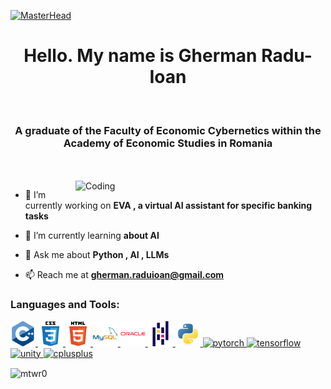 [![MasterHead](https://media2.giphy.com/media/v1.Y2lkPTc5MGI3NjExcXlweGY1dTlucWZmZmNwd3B5Ym9xZnhrNHM3OHI4NDF6bzZzM3U4eCZlcD12MV9pbnRlcm5hbF9naWZfYnlfaWQmY3Q9Zw/coxQHKASG60HrHtvkt/giphy.webp)](https://github.com/mTwR0)
<h1 align="center">Hello. My name is Gherman Radu-Ioan</h1>
<br>
<h3 align="center">A graduate of the Faculty of Economic Cybernetics within the Academy of Economic Studies in Romania</h3>
<br><br>
<img align="right" alt="Coding" width="400" src="https://upload.wikimedia.org/wikipedia/commons/6/6f/Programming123najra.gif">

- 🔭 I’m currently working on **EVA , a virtual AI assistant for specific banking tasks**

- 🌱 I’m currently learning **about AI**

- 💬 Ask me about **Python , AI , LLMs**

- 📫 Reach me at **gherman.raduioan@gmail.com**


<p align="left">
</p>

<h3 align="left">Languages and Tools:</h3>
<p align="left"> <a href="https://www.w3schools.com/cpp/" target="_blank" rel="noreferrer"> <img src="https://raw.githubusercontent.com/devicons/devicon/master/icons/cplusplus/cplusplus-original.svg" alt="cplusplus" width="40" height="40"/> </a> <a href="https://www.w3schools.com/css/" target="_blank" rel="noreferrer"> <img src="https://raw.githubusercontent.com/devicons/devicon/master/icons/css3/css3-original-wordmark.svg" alt="css3" width="40" height="40"/> </a> <a href="https://www.w3.org/html/" target="_blank" rel="noreferrer"> <img src="https://raw.githubusercontent.com/devicons/devicon/master/icons/html5/html5-original-wordmark.svg" alt="html5" width="40" height="40"/> </a> <a href="https://www.mysql.com/" target="_blank" rel="noreferrer"> <img src="https://raw.githubusercontent.com/devicons/devicon/master/icons/mysql/mysql-original-wordmark.svg" alt="mysql" width="40" height="40"/> </a> <a href="https://www.oracle.com/" target="_blank" rel="noreferrer"> <img src="https://raw.githubusercontent.com/devicons/devicon/master/icons/oracle/oracle-original.svg" alt="oracle" width="40" height="40"/> </a> <a href="https://pandas.pydata.org/" target="_blank" rel="noreferrer"> <img src="https://raw.githubusercontent.com/devicons/devicon/2ae2a900d2f041da66e950e4d48052658d850630/icons/pandas/pandas-original.svg" alt="pandas" width="40" height="40"/> </a> <a href="https://www.python.org" target="_blank" rel="noreferrer"> <img src="https://raw.githubusercontent.com/devicons/devicon/master/icons/python/python-original.svg" alt="python" width="40" height="40"/> </a> <a href="https://pytorch.org/" target="_blank" rel="noreferrer"> <img src="https://www.vectorlogo.zone/logos/pytorch/pytorch-icon.svg" alt="pytorch" width="40" height="40"/> </a> <a href="https://www.tensorflow.org" target="_blank" rel="noreferrer"> <img src="https://www.vectorlogo.zone/logos/tensorflow/tensorflow-icon.svg" alt="tensorflow" width="40" height="40"/> </a> <a href="https://unity.com/" target="_blank" rel="noreferrer"> <img src="https://www.vectorlogo.zone/logos/unity3d/unity3d-icon.svg" alt="unity" width="40" height="40"/> </a> 
<a href="https://www.uipath.com" target="_blank" rel="noreferrer"> <img src="https://encrypted-tbn0.gstatic.com/images?q=tbn:ANd9GcRBHHe9huZwqboWR4BJn9fpxtz3WV2-0TXxDQ&s" alt="cplusplus" width="40" height="40"/> </a>
</p>

<p><img align="center" src="https://github-readme-stats.vercel.app/api/top-langs?username=mtwr0&show_icons=true&locale=en&layout=compact" alt="mtwr0" /></p>

